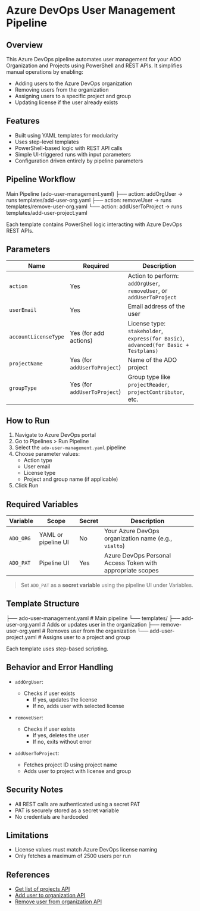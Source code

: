# Azure DevOps User Management Pipeline

## Overview

This Azure DevOps pipeline automates user management for your ADO Organization and Projects using PowerShell and REST APIs. It simplifies manual operations by enabling:

- Adding users to the Azure DevOps organization
- Removing users from the organization
- Assigning users to a specific project and group
- Updating license if the user already exists

## Features

- Built using YAML templates for modularity
- Uses step-level templates
- PowerShell-based logic with REST API calls
- Simple UI-triggered runs with input parameters
- Configuration driven entirely by pipeline parameters

## Pipeline Workflow

   Main Pipeline (ado-user-management.yaml)
   ├── action: addOrgUser → runs templates/add-user-org.yaml
   ├── action: removeUser → runs templates/remove-user-org.yaml
   └── action: addUserToProject → runs templates/add-user-project.yaml


Each template contains PowerShell logic interacting with Azure DevOps REST APIs.

## Parameters

| Name                | Required | Description |
|---------------------|----------|-------------|
| `action`            | Yes      | Action to perform: `addOrgUser`, `removeUser`, or `addUserToProject` |
| `userEmail`         | Yes      | Email address of the user |
| `accountLicenseType`| Yes (for add actions) | License type: `stakeholder`, `express(for Basic)`, `advanced(for Basic + Testplans)` |
| `projectName`       | Yes (for `addUserToProject`) | Name of the ADO project |
| `groupType`         | Yes (for `addUserToProject`) | Group type like `projectReader`, `projectContributor`, etc. |

## How to Run

1. Navigate to Azure DevOps portal
2. Go to Pipelines > Run Pipeline
3. Select the `ado-user-management.yaml` pipeline
4. Choose parameter values:
   - Action type
   - User email
   - License type
   - Project and group name (if applicable)
5. Click Run

## Required Variables

| Variable   | Scope              | Secret | Description                                      |
|------------|--------------------|--------|--------------------------------------------------|
| `ADO_ORG`  | YAML or pipeline UI| No     | Your Azure DevOps organization name (e.g., `vialto`) |
| `ADO_PAT`  | Pipeline UI        | Yes    | Azure DevOps Personal Access Token with appropriate scopes |

> Set `ADO_PAT` as a **secret variable** using the pipeline UI under Variables.

## Template Structure
   ├── ado-user-management.yaml # Main pipeline
   └── templates/
      ├── add-user-org.yaml # Adds or updates user in the organization
      ├── remove-user-org.yaml # Removes user from the organization
      └── add-user-project.yaml # Assigns user to a project and group

Each template uses step-based scripting.

## Behavior and Error Handling

- `addOrgUser`:
  - Checks if user exists
    - If yes, updates the license
    - If no, adds user with selected license

- `removeUser`:
  - Checks if user exists
    - If yes, deletes the user
    - If no, exits without error

- `addUserToProject`:
  - Fetches project ID using project name
  - Adds user to project with license and group

## Security Notes

- All REST calls are authenticated using a secret PAT
- PAT is securely stored as a secret variable
- No credentials are hardcoded

## Limitations

- License values must match Azure DevOps license naming
- Only fetches a maximum of 2500 users per run

## References

- [Get list of projects API](https://learn.microsoft.com/en-us/rest/api/azure/devops/core/projects/list?view=azure-devops-rest-7.1&tabs=HTTP)
- [Add user to organization API](https://learn.microsoft.com/en-us/rest/api/azure/devops/memberentitlementmanagement/user-entitlements/add?view=azure-devops-rest-7.1&tabs=HTTP)
- [Remove user from organization API](https://learn.microsoft.com/en-us/rest/api/azure/devops/memberentitlementmanagement/user-entitlements/delete?view=azure-devops-rest-7.1)

